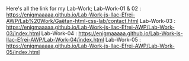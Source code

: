 Here's all the link for my Lab-Work;
Lab-Work-01 & 02 : https://enigmaaaaa.github.io/Lab-Work-js-Ilac-Efrei-AWP/Lab%20Work/Gaëtan-html-css-lab/contact.html
Lab-Work-03 : https://enigmaaaaa.github.io/Lab-Work-js-Ilac-Efrei-AWP/Lab-Work-03/index.html
Lab-Work-04 : https://enigmaaaaa.github.io/Lab-Work-js-Ilac-Efrei-AWP/Lab-Work-04/index.html
Lab-Work-05 : https://enigmaaaaa.github.io/Lab-Work-js-Ilac-Efrei-AWP/Lab-Work-05/index.html
